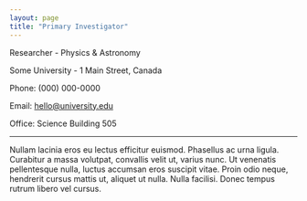 ```yaml
---
layout: page
title: "Primary Investigator"
---
```


Researcher - Physics & Astronomy

Some University - 1 Main Street, Canada

Phone: (000) 000-0000

Email: hello@university.edu

Office: Science Building 505

---

Nullam lacinia eros eu lectus efficitur euismod. Phasellus ac urna ligula. Curabitur a massa volutpat, convallis velit ut, varius nunc. Ut venenatis pellentesque nulla, luctus accumsan eros suscipit vitae. Proin odio neque, hendrerit cursus mattis ut, aliquet ut nulla. Nulla facilisi. Donec tempus rutrum libero vel cursus.
